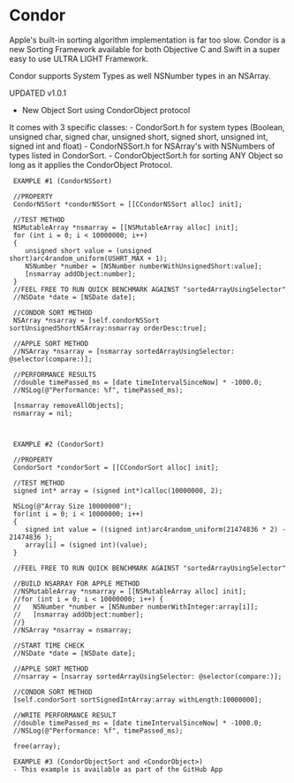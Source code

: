 # Condor
Apple's built-in sorting algorithm implementation is far too slow. Condor is a new Sorting Framework available for both Objective C and Swift in a super easy to use ULTRA LIGHT Framework.

Condor supports System Types as well NSNumber types in an NSArray.

UPDATED v1.0.1
- New Object Sort using CondorObject protocol

It comes with 3 specific classes:
     - CondorSort.h for system types (Boolean, unsigned char, signed char, unsigned short, signed short, unsigned int, signed int and float)
     - CondorNSSort.h for NSArray's with NSNumbers of types listed in CondorSort.
     - CondorObjectSort.h for sorting ANY Object so long as it applies the CondorObject Protocol.
     
     EXAMPLE #1 (CondorNSSort)
     
     //PROPERTY
     CondorNSSort *condorNSSort = [[CCondorNSSort alloc] init];
     
     //TEST METHOD
     NSMutableArray *nsmarray = [[NSMutableArray alloc] init];
     for (int i = 0; i < 10000000; i++)
     {
        unsigned short value = (unsigned short)arc4random_uniform(USHRT_MAX + 1);
        NSNumber *number = [NSNumber numberWithUnsignedShort:value];
        [nsmarray addObject:number];
     }
     //FEEL FREE TO RUN QUICK BENCHMARK AGAINST "sortedArrayUsingSelector"
     //NSDate *date = [NSDate date];
     
     //CONDOR SORT METHOD
     NSArray *nsarray = [self.condorNSSort sortUnsignedShortNSArray:nsmarray orderDesc:true];
     
     //APPLE SORT METHOD
     //NSArray *nsarray = [nsmarray sortedArrayUsingSelector: @selector(compare:)];
     
     //PERFORMANCE RESULTS
     //double timePassed_ms = [date timeIntervalSinceNow] * -1000.0;
     //NSLog(@"Performance: %f", timePassed_ms);

     [nsmarray removeAllObjects];
     nsmarray = nil;
     
     
     
     EXAMPLE #2 (CondorSort)
     
     //PROPERTY
     CondorSort *condorSort = [[CCondorSort alloc] init];
     
     //TEST METHOD
     signed int* array = (signed int*)calloc(10000000, 2);
     
     NSLog(@"Array Size 10000000");
     for(int i = 0; i < 10000000; i++)
     {
        signed int value = ((signed int)arc4random_uniform(21474836 * 2) - 21474836 );
        array[i] = (signed int)(value);
     }
     
     //FEEL FREE TO RUN QUICK BENCHMARK AGAINST "sortedArrayUsingSelector"
     
     //BUILD NSARRAY FOR APPLE METHOD
     //NSMutableArray *nsmarray = [[NSMutableArray alloc] init];
     //for (int i = 0; i < 10000000; i++) {
     //   NSNumber *number = [NSNumber numberWithInteger:array[i]];
     //   [nsmarray addObject:number];
     //}
     //NSArray *nsarray = nsmarray;
     
     //START TIME CHECK
     //NSDate *date = [NSDate date];
     
     //APPLE SORT METHOD
     //nsarray = [nsarray sortedArrayUsingSelector: @selector(compare:)];
     
     //CONDOR SORT METHOD
     [self.condorSort sortSignedIntArray:array withLength:10000000];
     
     //WRITE PERFORMANCE RESULT
     //double timePassed_ms = [date timeIntervalSinceNow] * -1000.0;
     //NSLog(@"Performance: %f", timePassed_ms);
     
     free(array);
     
     EXAMPLE #3 (CondorObjectSort and <CondorObject>)
     - This example is available as part of the GitHub App
     
